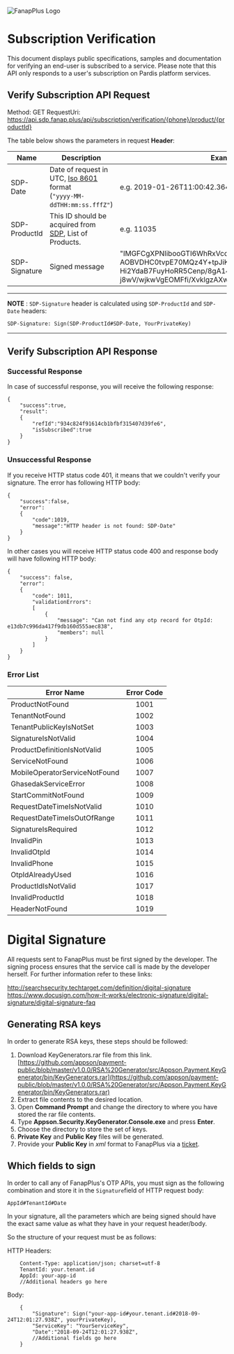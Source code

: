 




![FanapPlus Logo](https://user-images.githubusercontent.com/32090767/46914641-2614f680-cfad-11e8-8607-74dec37b5f5d.png)

# Subscription Verification

This document displays public specifications, samples and documentation for verifying an end-user is subscribed to a service. Please note that this API only responds to a user's subscription on Pardis platform services.

## Verify Subscription API Request
Method: GET
RequestUri:  https://api.sdp.fanap.plus/api/subscription/verification/{phone}/product/{productId}

The table below shows the parameters in request **Header**:

|Name            |Description                    |Example                       |
|----------------|-------------------------------|-----------------------------|
|SDP-Date|Date of request in UTC, [Iso 8601](https://en.wikipedia.org/wiki/ISO_8601) format <br> (`"yyyy-MM-ddTHH:mm:ss.fffZ"`)|e.g. 2019-01-26T11:00:42.364Z|
|SDP-ProductId|This ID should be acquired from [SDP](https://sdp.fanap.plus/), List of Products.  |e.g. 11035|
|SDP-Signature|Signed message <br>|"IMGFCgXPNIibooGTI6WhRxVcdc9sGBmZc05bAwyqYEib9<br>AOBVDHC0tvpE70MQz4Y+tpJiK2/JUksK86hxq2GBbfVTlP<br>Hi2YdaB7FuyHoRR5Cenp/8gA14+5qWTWA+uJBm8/0Rj8E/Pca<br>j8wV/wjkwVgEOMFfi/XvklgzAXwUXKU="|

---
**NOTE** : `SDP-Signature` header is calculated using `SDP-ProductId` and `SDP-Date` headers:
```
SDP-Signature: Sign(SDP-ProductId#SDP-Date, YourPrivateKey)
```
---
## Verify Subscription API Response

### Successful Response
In case of successful response, you will receive the following response:
```
{
	"success":true,
	"result":
	{
		"refId":"934c824f91614cb1bfbf315407d39fe6",
		"isSubscribed":true
	}
}
```
### Unsuccessful Response
If you receive HTTP status code 401, it means that we couldn't verify your signature. The error has following HTTP body:
```
{
	"success":false,
	"error":
	{
		"code":1019,
		"message":"HTTP header is not found: SDP-Date"
	}
}
```
In other cases you will receive HTTP status code 400 and response body will have following HTTP body:
```
{
	"success": false,
	"error": 
	{
		"code": 1011,
		"validationErrors": 
		[
			{
				"message": "Can not find any otp record for OtpId: e13db7c996da417f9db160d555aec838",
				"members": null
			}
		]
	}
}
```

### Error List
| Error Name | Error Code|
|----------- |:--------:|
|ProductNotFound | 1001 |
|TenantNotFound | 1002 |
|TenantPublicKeyIsNotSet | 1003 |
|SignatureIsNotValid | 1004 |
|ProductDefinitionIsNotValid | 1005 |
|ServiceNotFound | 1006 |
|MobileOperatorServiceNotFound | 1007 |
|GhasedakServiceError | 1008 |
|StartCommitNotFound | 1009 |
|RequestDateTimeIsNotValid | 1010 |
|RequestDateTimeIsOutOfRange | 1011 |
|SignatureIsRequired | 1012 |
|InvalidPin | 1013 |
|InvalidOtpId | 1014 |
|InvalidPhone | 1015 |
|OtpIdAlreadyUsed | 1016 |
|ProductIdIsNotValid | 1017 |
|InvalidProductId | 1018 |
|HeaderNotFound | 1019 |

# Digital Signature

All requests sent to FanapPlus must be first signed by the developer. The signing process ensures that the service call is made by the developer herself. For further information refer to these links:

http://searchsecurity.techtarget.com/definition/digital-signature
https://www.docusign.com/how-it-works/electronic-signature/digital-signature/digital-signature-faq

## Generating RSA keys

In order to generate RSA keys, these steps should be followed:

 1. Download KeyGenerators.rar file from this link.
	[https://github.com/appson/payment-public/blob/master/v1.0.0/RSA%20Generator/src/Appson.Payment.KeyGenerator/bin/KeyGenerators.rar](https://github.com/appson/payment-public/blob/master/v1.0.0/RSA%20Generator/src/Appson.Payment.KeyGenerator/bin/KeyGenerators.rar)
 2. Extract file contents to the desired location.
 3. Open **Command Prompt** and change the directory to where you have stored the rar file contents.
 4. Type **Appson.Security.KeyGenerator.Console.exe** and press **Enter**.
 5. Choose the directory to store the set of keys.
 6. **Private Key** and **Public Key** files will be generated.
 7. Provide your **Public Key** in *xml* format to FanapPlus via a [ticket](https://ticket.fanap.plus/portal).
 

## Which fields to sign

In order to call any of FanapPlus's OTP APIs, you must sign as the following combination and store it in the `Signature`field of HTTP request body:

    AppId#TenantId#Date

In your signature, all the parameters which are being signed should have the exact same value as what they have in your request header/body.

So the structure of your request must be as follows:

HTTP Headers:

        Content-Type: application/json; charset=utf-8
        TenantId: your.tenant.id
        AppId: your-app-id
        //Additional headers go here

Body:

        {
            "Signature": Sign("your-app-id#your.tenant.id#2018-09-24T12:01:27.938Z", yourPrivateKey),
            "ServiceKey": "YourServiceKey",
            "Date":"2018-09-24T12:01:27.938Z",
            //Additional fields go here
        }
